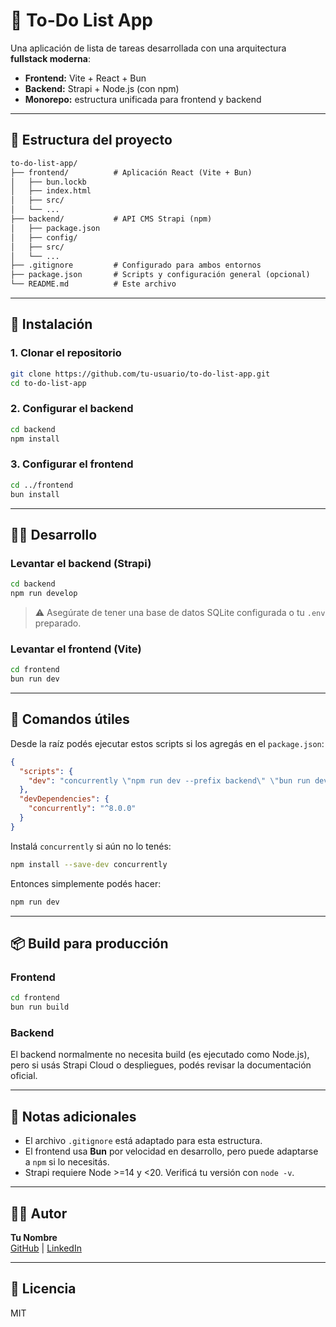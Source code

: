 # 📝 To-Do List App

Una aplicación de lista de tareas desarrollada con una arquitectura **fullstack moderna**:

- **Frontend:** Vite + React + Bun
- **Backend:** Strapi + Node.js (con npm)
- **Monorepo:** estructura unificada para frontend y backend

---

## 📁 Estructura del proyecto

```txt
to-do-list-app/
├── frontend/          # Aplicación React (Vite + Bun)
│   ├── bun.lockb
│   ├── index.html
│   ├── src/
│   └── ...
├── backend/           # API CMS Strapi (npm)
│   ├── package.json
│   ├── config/
│   ├── src/
│   └── ...
├── .gitignore         # Configurado para ambos entornos
├── package.json       # Scripts y configuración general (opcional)
└── README.md          # Este archivo
```

---

## 🚀 Instalación

### 1. Clonar el repositorio

```bash
git clone https://github.com/tu-usuario/to-do-list-app.git
cd to-do-list-app
```

### 2. Configurar el backend

```bash
cd backend
npm install
```

### 3. Configurar el frontend

```bash
cd ../frontend
bun install
```

---

## 🧑‍💻 Desarrollo

### Levantar el backend (Strapi)

```bash
cd backend
npm run develop
```

> ⚠️ Asegúrate de tener una base de datos SQLite configurada o tu `.env` preparado.

### Levantar el frontend (Vite)

```bash
cd frontend
bun run dev
```

---

## 🔧 Comandos útiles

Desde la raíz podés ejecutar estos scripts si los agregás en el `package.json`:

```json
{
  "scripts": {
    "dev": "concurrently \"npm run dev --prefix backend\" \"bun run dev --prefix frontend\""
  },
  "devDependencies": {
    "concurrently": "^8.0.0"
  }
}
```

Instalá `concurrently` si aún no lo tenés:

```bash
npm install --save-dev concurrently
```

Entonces simplemente podés hacer:

```bash
npm run dev
```

---

## 📦 Build para producción

### Frontend

```bash
cd frontend
bun run build
```

### Backend

El backend normalmente no necesita build (es ejecutado como Node.js), pero si usás Strapi Cloud o despliegues, podés revisar la documentación oficial.

---

## 🧠 Notas adicionales

- El archivo `.gitignore` está adaptado para esta estructura.
- El frontend usa **Bun** por velocidad en desarrollo, pero puede adaptarse a `npm` si lo necesitás.
- Strapi requiere Node >=14 y <20. Verificá tu versión con `node -v`.

---

## 🧑‍🎓 Autor

**Tu Nombre**  
[GitHub](https://github.com/tu-usuario) | [LinkedIn](https://linkedin.com/in/tu-perfil)

---

## 📃 Licencia

MIT